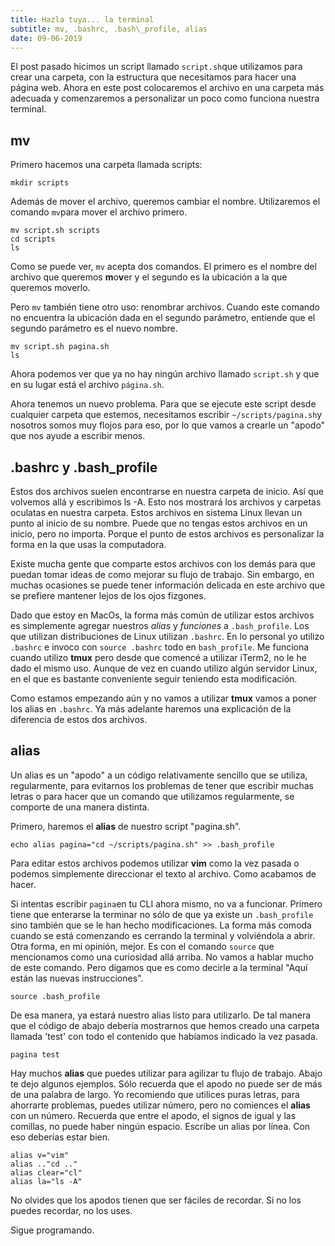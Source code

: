 ```yaml
---
title: Hazla tuya... la terminal
subtitle: mv, .bashrc, .bash\_profile, alias
date: 09-06-2019
---
```


El post pasado hicimos un script llamado `script.sh`que utilizamos para crear una carpeta, con la estructura que necesitamos para hacer una página web. Ahora en este post colocaremos el archivo en una carpeta más adecuada y comenzaremos a personalizar un poco como funciona nuestra terminal.

## mv

Primero hacemos una carpeta llamada scripts:

```
mkdir scripts
```

Además de mover el archivo, queremos cambiar el nombre. Utilizaremos el comando `mv`para mover el archivo primero.

```
mv script.sh scripts
cd scripts
ls
```

Como se puede ver, `mv` acepta dos comandos. El primero es el nombre del archivo que queremos **m**o**v**er y el segundo es la ubicación a la que queremos moverlo.

Pero `mv` también tiene otro uso: renombrar archivos. Cuando este comando no encuentra la ubicación dada en el segundo parámetro, entiende que el segundo parámetro es el nuevo nombre.

```
mv script.sh pagina.sh
ls
```

Ahora podemos ver que ya no hay ningún archivo llamado `script.sh` y que en su lugar está el archivo `página.sh`.

Ahora tenemos un nuevo problema. Para que se ejecute este script desde cualquier carpeta que estemos, necesitamos escribir `~/scripts/pagina.sh`y nosotros somos muy flojos para eso, por lo que vamos a crearle un "apodo" que nos ayude a escribir menos.

## .bashrc y .bash\_profile

Estos dos archivos suelen encontrarse en nuestra carpeta de inicio. Así que volvemos allá y escribimos ls -A. Esto nos mostrará los archivos y carpetas oculatas en nuestra carpeta. Estos archivos en sistema Linux llevan un punto al inicio de su nombre. Puede que no tengas estos archivos en un inicio, pero no importa. Porque el punto de estos archivos es personalizar la forma en la que usas la computadora.

Existe mucha gente que comparte estos archivos con los demás para que puedan tomar ideas de como mejorar su flujo de trabajo. Sin embargo, en muchas ocasiones se puede tener información delicada en este archivo que se prefiere mantener lejos de los ojos fizgones.

Dado que estoy en MacOs, la forma más común de utilizar estos archivos es simplemente agregar nuestros *alias* y *funciones* a `.bash_profile`. Los que utilizan distribuciones de Linux utilizan `.bashrc`. En lo personal yo utilizo `.bashrc` e invoco con `source .bashrc` todo en `bash_profile`. Me funciona cuando utilizo **tmux** pero desde que comencé a utilizar iTerm2, no le he dado el mismo uso. Aunque de vez en cuando utilizo algún servidor Linux, en el que es bastante conveniente seguir teniendo esta modificación.

Como estamos empezando aún y no vamos a utilizar **tmux** vamos a poner los alias en `.bashrc`. Ya más adelante haremos una explicación de la diferencia de estos dos archivos.

## alias

Un alias es un "apodo" a un código relativamente sencillo que se utiliza, regularmente, para evitarnos los problemas de tener que escribir muchas letras o para hacer que un comando que utilizamos regularmente, se comporte de una manera distinta.

Primero, haremos el **alias** de nuestro script "pagina.sh".

```
echo alias pagina="cd ~/scripts/pagina.sh" >> .bash_profile
```


Para editar estos archivos podemos utilizar **vim** como la vez pasada o podemos simplemente direccionar el texto al archivo. Como acabamos de hacer.

Si intentas escribir `pagina`en tu CLI ahora mismo, no va a funcionar. Primero tiene que enterarse la terminar no sólo de que ya existe un `.bash_profile` sino también que se le han hecho modificaciones. La forma más comoda cuando se está comenzando es cerrando la terminal y volviéndola a abrir. Otra forma, en mi opinión, mejor. Es con el comando `source` que mencionamos como una curiosidad allá arriba. No vamos a hablar mucho de este comando. Pero digamos que es como decirle a la terminal "Aquí están las nuevas instrucciones".

```
source .bash_profile
```

De esa manera, ya estará nuestro alias listo para utilizarlo. De tal manera que el código de abajo debería mostrarnos que hemos creado una carpeta llamada 'test' con todo el contenido que habíamos indicado la vez pasada.

```
pagina test
```

Hay muchos **alias** que puedes utilizar para agilizar tu flujo de trabajo. Abajo te dejo algunos ejemplos. Sólo recuerda que el apodo no puede ser de más de una palabra de largo. Yo recomiendo que utilices puras letras, para ahorrarte problemas, puedes utilizar número, pero no comiences el **alias** con un número. Recuerda que entre el apodo, el signos de igual y las comillas, no puede haber ningún espacio. Escribe un alias por línea. Con eso deberías estar bien.

```
alias v="vim"
alias .."cd .."
alias clear="cl"
alias la="ls -A"
```

No olvides que los apodos tienen que ser fáciles de recordar. Si no los puedes recordar, no los uses.

Sigue programando.
